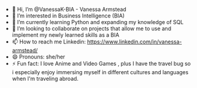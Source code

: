 - 👋 Hi, I’m @VanessaK-BIA - Vanessa Armstead
- 👀 I’m interested in Business Intelligence (BIA)
- 🌱 I’m currently learning Python and expanding my knowledge of SQL
- 💞️ I’m looking to collaborate on projects that allow me to use and implement my newly learned skills as a BIA
- 📫 How to reach me Linkedin:  https://www.linkedin.com/in/vanessa-armstead/
- 😄 Pronouns: she/her
- ⚡ Fun fact: I love Anime and Video Games , plus I have the travel bug so i especially enjoy immersing myself in different cultures and languages when I'm traveling abroad.

<!---
VanessaK-BIA/VanessaK-BIA is a ✨ special ✨ repository because its `README.md` (this file) appears on your GitHub profile.
You can click the Preview link to take a look at your changes.
--->
